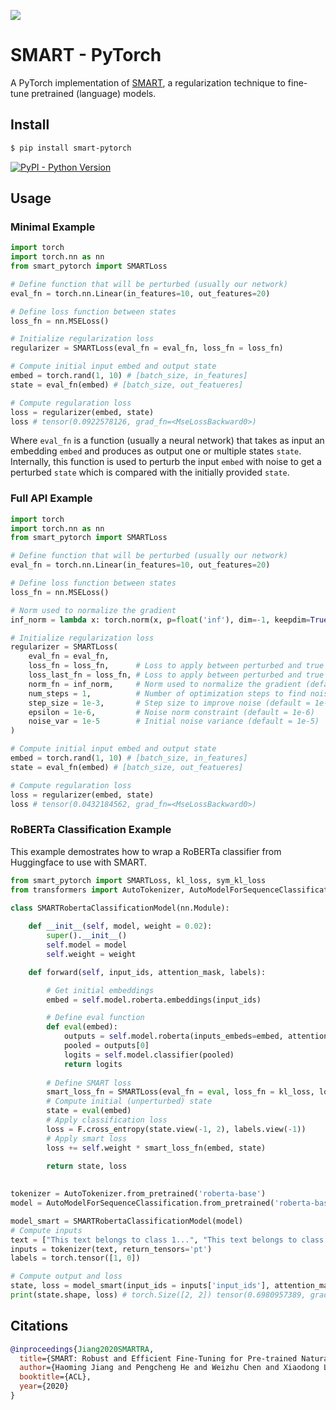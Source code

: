 
<img src="./SMART.png"></img>


# SMART - PyTorch

A PyTorch implementation of <a href="https://aclanthology.org/2020.acl-main.197.pdf">SMART</a>, a regularization technique to fine-tune pretrained (language) models. 

## Install

```bash
$ pip install smart-pytorch
```

[![PyPI - Python Version](https://img.shields.io/pypi/v/smart-pytorch?style=flat&colorA=0f0f0f&colorB=0f0f0f)](https://pypi.org/project/smart-pytorch/) 

## Usage

### Minimal Example

```py
import torch
import torch.nn as nn
from smart_pytorch import SMARTLoss

# Define function that will be perturbed (usually our network)
eval_fn = torch.nn.Linear(in_features=10, out_features=20)

# Define loss function between states 
loss_fn = nn.MSELoss()

# Initialize regularization loss
regularizer = SMARTLoss(eval_fn = eval_fn, loss_fn = loss_fn)

# Compute initial input embed and output state 
embed = torch.rand(1, 10) # [batch_size, in_features]
state = eval_fn(embed) # [batch_size, out_featueres]

# Compute regularation loss 
loss = regularizer(embed, state)
loss # tensor(0.0922578126, grad_fn=<MseLossBackward0>)
```

Where `eval_fn` is a function (usually a neural network) that takes as input an embedding `embed` and produces as output one or multiple states `state`. Internally, this function is used to perturb the input `embed` with noise to get a perturbed `state` which is compared with the initially provided `state`. 

### Full API Example 
```python
import torch
import torch.nn as nn
from smart_pytorch import SMARTLoss

# Define function that will be perturbed (usually our network)
eval_fn = torch.nn.Linear(in_features=10, out_features=20)

# Define loss function between states 
loss_fn = nn.MSELoss()

# Norm used to normalize the gradient 
inf_norm = lambda x: torch.norm(x, p=float('inf'), dim=-1, keepdim=True)

# Initialize regularization loss
regularizer = SMARTLoss(
    eval_fn = eval_fn,      
    loss_fn = loss_fn,      # Loss to apply between perturbed and true state 
    loss_last_fn = loss_fn, # Loss to apply between perturbed and true state on the last iteration (default = loss_fn)
    norm_fn = inf_norm,     # Norm used to normalize the gradient (default = inf_norm)
    num_steps = 1,          # Number of optimization steps to find noise (default = 1)
    step_size = 1e-3,       # Step size to improve noise (default = 1e-3)
    epsilon = 1e-6,         # Noise norm constraint (default = 1e-6)
    noise_var = 1e-5        # Initial noise variance (default = 1e-5)
)

# Compute initial input embed and output state 
embed = torch.rand(1, 10) # [batch_size, in_features]
state = eval_fn(embed) # [batch_size, out_featueres]

# Compute regularation loss 
loss = regularizer(embed, state)
loss # tensor(0.0432184562, grad_fn=<MseLossBackward0>)
```

### RoBERTa Classification Example

This example demostrates how to wrap a RoBERTa classifier from Huggingface to use with SMART.

```py
from smart_pytorch import SMARTLoss, kl_loss, sym_kl_loss
from transformers import AutoTokenizer, AutoModelForSequenceClassification

class SMARTRobertaClassificationModel(nn.Module):
    
    def __init__(self, model, weight = 0.02):
        super().__init__()
        self.model = model 
        self.weight = weight

    def forward(self, input_ids, attention_mask, labels):

        # Get initial embeddings 
        embed = self.model.roberta.embeddings(input_ids) 

        # Define eval function 
        def eval(embed):
            outputs = self.model.roberta(inputs_embeds=embed, attention_mask=attention_mask)
            pooled = outputs[0] 
            logits = self.model.classifier(pooled) 
            return logits 
        
        # Define SMART loss
        smart_loss_fn = SMARTLoss(eval_fn = eval, loss_fn = kl_loss, loss_last_fn = sym_kl_loss)
        # Compute initial (unperturbed) state 
        state = eval(embed)
        # Apply classification loss 
        loss = F.cross_entropy(state.view(-1, 2), labels.view(-1))
        # Apply smart loss 
        loss += self.weight * smart_loss_fn(embed, state)
        
        return state, loss
    

tokenizer = AutoTokenizer.from_pretrained('roberta-base')
model = AutoModelForSequenceClassification.from_pretrained('roberta-base')  

model_smart = SMARTRobertaClassificationModel(model)
# Compute inputs 
text = ["This text belongs to class 1...", "This text belongs to class 0..."]
inputs = tokenizer(text, return_tensors='pt')
labels = torch.tensor([1, 0]) 

# Compute output and loss 
state, loss = model_smart(input_ids = inputs['input_ids'], attention_mask = inputs['attention_mask'], labels = labels)
print(state.shape, loss) # torch.Size([2, 2]) tensor(0.6980957389, grad_fn=<AddBackward0>)
```




## Citations

```bibtex
@inproceedings{Jiang2020SMARTRA,
  title={SMART: Robust and Efficient Fine-Tuning for Pre-trained Natural Language Models through Principled Regularized Optimization},
  author={Haoming Jiang and Pengcheng He and Weizhu Chen and Xiaodong Liu and Jianfeng Gao and Tuo Zhao},
  booktitle={ACL},
  year={2020}
}
```